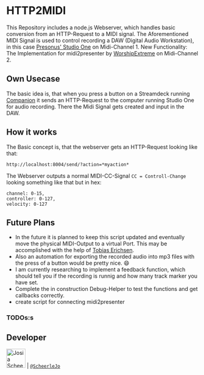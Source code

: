 # HTTP2MIDI

This Repository includes a node.js Webserver, which handles basic conversion from an HTTP-Request to a MIDI signal. 
The Aforementioned MIDI Signal is used to control recording a DAW (Digital Audio Workstation), in this case [Presonus' Studio One](https://www.presonus.com/products/Studio-One) on Midi-Channel 1.
New Functionality: The Implementation for midi2presenter by [WorshipExtreme](https://www.worshipextreme.com/en-us) on Midi-Channel 2.

## Own Usecase
The basic idea is, that when you press a button on a Streamdeck running [Companion](https://github.com/bitfocus/companion) it sends an HTTP-Request to the computer running Studio One for audio recording. There the Midi Signal gets created and input in the DAW.


## How it works
The Basic concept is, that the webserver gets an HTTP-Request looking like that:
```
http://localhost:8004/send/?action=*myaction*
```
The Webserver outputs a normal MIDI-CC-Signal `CC = Controll-Change` looking something like that but in hex:
```
channel: 0-15,
controller: 0-127,
velocity: 0-127
```


## Future Plans
- In the future it is planned to keep this script updated and eventually move the physical MIDI-Output to a virtual Port. This may be accomplished with the help of [Tobias Erichsen](https://www.tobias-erichsen.de/).
- Also an automation for exporting the recorded audio into mp3 files with the press of a button would be pretty nice. :smile:
- I am currently researching to implement a feedback function, which should tell you if the recording is runnig and how many track marker you have set.
- Complete the in construction Debug-Helper to test the functions and get callbacks correctly.
- create script for connecting midi2presenter

### TODOs:s

## Developer

<img src="https://avatars.githubusercontent.com/ScheerleJo"   height="50px" title="Josia Scheerle"/> | [`@ScheerleJo`](https://github.com/ScheerleJo)
